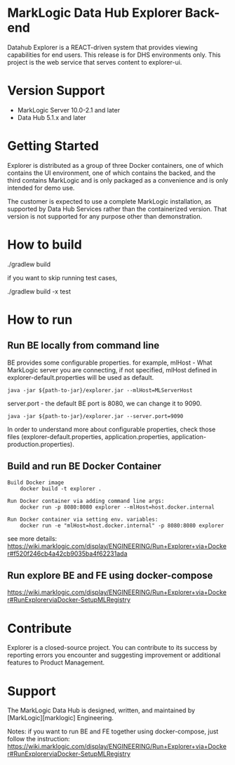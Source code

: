 # MarkLogic Data Hub Explorer Back-end

Datahub Explorer is a REACT-driven system that provides viewing capabilities for end users. This release is for DHS environments only.
This project is the web service that serves content to explorer-ui.

# Version Support

  - MarkLogic Server 10.0-2.1 and later
  - Data Hub 5.1.x and later

# Getting Started
Explorer is distributed as a group of three Docker containers, one of which contains the UI environment, one of which contains the backed, 
and the third contains MarkLogic and is only packaged as a convenience and is only intended for demo use.

The customer is expected to use a complete MarkLogic installation, as supported by Data Hub Services rather than the containerized version. 
That version is not supported for any purpose other than demonstration.

# How to build

./gradlew build

if you want to skip running test cases,

./gradlew build -x test

# How to run 

## Run BE locally from command line

BE provides some configurable properties. for example,
mlHost - What MarkLogic server you are connecting, if not specified, mlHost defined in explorer-default.properties will be used as default. 
```
java -jar ${path-to-jar}/explorer.jar --mlHost=MLServerHost
```

server.port - the default BE port is 8080, we can change it to 9090.
```
java -jar ${path-to-jar}/explorer.jar --server.port=9090
```

In order to understand more about configurable properties, check those files (explorer-default.properties, 
application.properties, application-production.properties).

## Build and run BE Docker Container

```
Build Docker image
    docker build -t explorer .

Run Docker container via adding command line args:
    docker run -p 8080:8080 explorer --mlHost=host.docker.internal

Run Docker container via setting env. variables:
    docker run -e "mlHost=host.docker.internal" -p 8080:8080 explorer
```
see more details:
https://wiki.marklogic.com/display/ENGINEERING/Run+Explorer+via+Docker#f520f246cb4a42cb9035ba4f62231ada

## Run explore BE and FE using docker-compose
https://wiki.marklogic.com/display/ENGINEERING/Run+Explorer+via+Docker#RunExplorerviaDocker-SetupMLRegistry

# Contribute
Explorer is a closed-source project. You can contribute to its success by reporting errors you encounter and 
suggesting improvement or additional features to Product Management.

# Support
The MarkLogic Data Hub is designed, written, and maintained by [MarkLogic][marklogic] Engineering.

Notes: if you want to run BE and FE together using docker-compose, just follow the instruction:
https://wiki.marklogic.com/display/ENGINEERING/Run+Explorer+via+Docker#RunExplorerviaDocker-SetupMLRegistry
